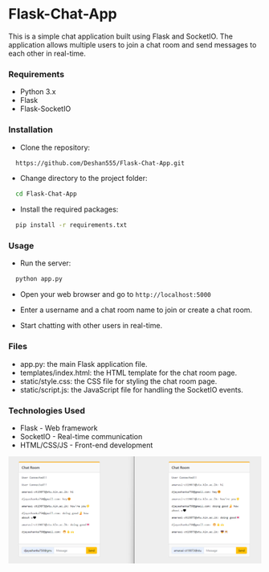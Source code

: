 # Flask-Chat-App

This is a simple chat application built using Flask and SocketIO. The application allows multiple users to join a chat room and send messages to each other in real-time.

### Requirements
- Python 3.x
- Flask
- Flask-SocketIO

### Installation

- Clone the repository:

```bash
  https://github.com/Deshan555/Flask-Chat-App.git
```

- Change directory to the project folder:

```bash
  cd Flask-Chat-App
```

- Install the required packages:

```bash
  pip install -r requirements.txt
```

### Usage
- Run the server:
```bash
  python app.py
```

- Open your web browser and go to `http://localhost:5000`

- Enter a username and a chat room name to join or create a chat room.

- Start chatting with other users in real-time.

### Files
- app.py: the main Flask application file.
- templates/index.html: the HTML template for the chat room page.
- static/style.css: the CSS file for styling the chat room page.
- static/script.js: the JavaScript file for handling the SocketIO events.

### Technologies Used
- Flask - Web framework
- SocketIO - Real-time communication
- HTML/CSS/JS - Front-end development

![screen-shot](https://github.com/Deshan555/Flask-Chat-App/blob/master/App.png)

